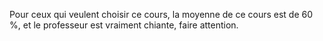 Pour ceux qui veulent choisir ce cours, la moyenne de ce cours est de 60 %, et le professeur est vraiment chiante, faire attention.
